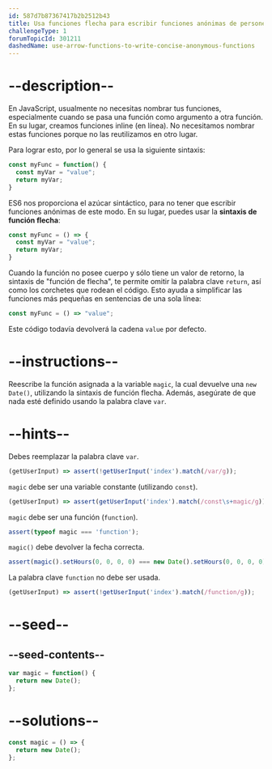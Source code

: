 ```yaml
---
id: 587d7b87367417b2b2512b43
title: Usa funciones flecha para escribir funciones anónimas de personera breve
challengeType: 1
forumTopicId: 301211
dashedName: use-arrow-functions-to-write-concise-anonymous-functions
---
```


# --description--

En JavaScript, usualmente no necesitas nombrar tus funciones, especialmente cuando se pasa una función como argumento a otra función. En su lugar, creamos funciones inline (en línea). No necesitamos nombrar estas funciones porque no las reutilizamos en otro lugar.

Para lograr esto, por lo general se usa la siguiente sintaxis:

```js
const myFunc = function() {
  const myVar = "value";
  return myVar;
}
```

ES6 nos proporciona el azúcar sintáctico, para no tener que escribir funciones anónimas de este modo. En su lugar, puedes usar la **sintaxis de función flecha**:

```js
const myFunc = () => {
  const myVar = "value";
  return myVar;
}
```

Cuando la función no posee cuerpo y sólo tiene un valor de retorno, la sintaxis de "función de flecha", te permite omitir la palabra clave `return`, así como los corchetes que rodean el código. Esto ayuda a simplificar las funciones más pequeñas en sentencias de una sola línea:

```js
const myFunc = () => "value";
```

Este código todavía devolverá la cadena `value` por defecto.

# --instructions--

Reescribe la función asignada a la variable `magic`, la cual devuelve una `new Date()`, utilizando la sintaxis de función flecha. Además, asegúrate de que nada esté definido usando la palabra clave `var`.

# --hints--

Debes reemplazar la palabra clave `var`.

```js
(getUserInput) => assert(!getUserInput('index').match(/var/g));
```

`magic` debe ser una variable constante (utilizando `const`).

```js
(getUserInput) => assert(getUserInput('index').match(/const\s+magic/g));
```

`magic` debe ser una función (`function`).

```js
assert(typeof magic === 'function');
```

`magic()` debe devolver la fecha correcta.

```js
assert(magic().setHours(0, 0, 0, 0) === new Date().setHours(0, 0, 0, 0));
```

La palabra clave `function` no debe ser usada.

```js
(getUserInput) => assert(!getUserInput('index').match(/function/g));
```

# --seed--

## --seed-contents--

```js
var magic = function() {
  return new Date();
};
```

# --solutions--

```js
const magic = () => {
  return new Date();
};
```
